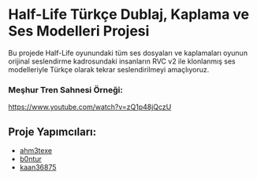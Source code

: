 # Half-Life Türkçe Dublaj, Kaplama ve Ses Modelleri Projesi 
Bu projede Half-Life oyunundaki tüm ses dosyaları ve kaplamaları oyunun orijinal seslendirme kadrosundaki insanların RVC v2 ile klonlanmış ses modelleriyle Türkçe olarak tekrar seslendirilmeyi amaçlıyoruz.

### Meşhur Tren Sahnesi Örneği:

https://www.youtube.com/watch?v=zQ1p48jQczU

## Proje Yapımcıları:
- [ahm3texe](https://steamcommunity.com/id/ahm3texe/)
- [b0ntur](https://steamcommunity.com/id/bontur/)
- [kaan36875](https://steamcommunity.com/id/kaan36875/)
